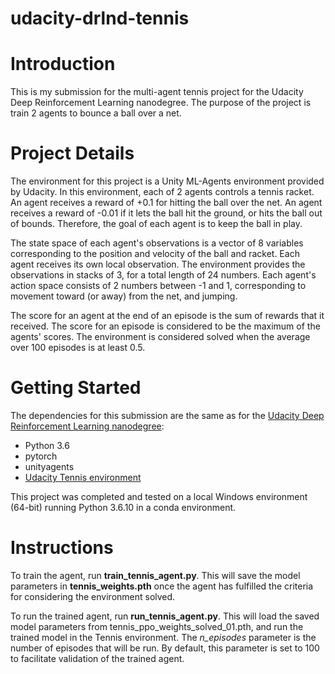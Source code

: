 # udacity-drlnd-tennis

# Introduction
This is my submission for the multi-agent tennis project for the Udacity Deep Reinforcement Learning nanodegree.  The purpose of the project is train 2 agents to bounce a ball over a net.

# Project Details
The environment for this project is a Unity ML-Agents environment provided by Udacity.  In this environment, each of 2 agents controls a tennis racket.  An agent receives a reward of +0.1 for hitting the ball over the net.  An agent receives a reward of -0.01 if it lets the ball hit the ground, or hits the ball out of bounds.  Therefore, the goal of each agent is to keep the ball in play.

The state space of each agent's observations is a vector of 8 variables corresponding to the position and velocity of the ball and racket.  Each agent receives its own local observation.  The environment provides the observations in stacks of 3, for a total length of 24 numbers.  Each agent's action space consists of 2 numbers between -1 and 1, corresponding to movement toward (or away) from the net, and jumping.

The score for an agent at the end of an episode is the sum of rewards that it received.  The score for an episode is considered to be the maximum of the agents' scores.  The environment is considered solved when the average over 100 episodes is at least 0.5.

# Getting Started
The dependencies for this submission are the same as for the [Udacity Deep Reinforcement Learning nanodegree](https://github.com/udacity/deep-reinforcement-learning#dependencies):
* Python 3.6
* pytorch
* unityagents
* [Udacity Tennis environment](https://s3-us-west-1.amazonaws.com/udacity-drlnd/P3/Tennis/Tennis_Windows_x86_64.zip)

This project was completed and tested on a local Windows environment (64-bit) running Python 3.6.10 in a conda environment.

# Instructions
To train the agent, run **train_tennis_agent.py**.  This will save the model parameters in **tennis_weights.pth** once the agent has fulfilled the criteria for considering the environment solved.

To run the trained agent, run **run_tennis_agent.py**.  This will load the saved model parameters from tennis_ppo_weights_solved_01.pth, and run the trained model in the Tennis environment.  The *n_episodes* parameter is the number of episodes that will be run.  By default, this parameter is set to 100 to facilitate validation of the trained agent.


